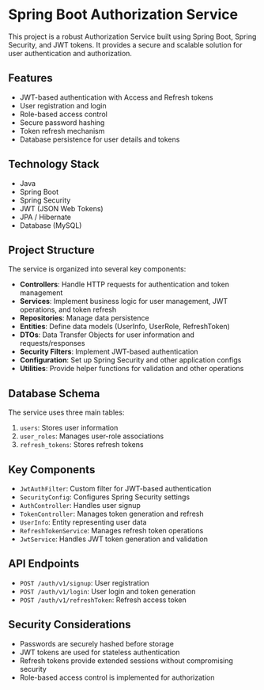# Spring Boot Authorization Service

This project is a robust Authorization Service built using Spring Boot, Spring Security, and JWT tokens. It provides a secure and scalable solution for user authentication and authorization.

## Features

- JWT-based authentication with Access and Refresh tokens
- User registration and login
- Role-based access control
- Secure password hashing
- Token refresh mechanism
- Database persistence for user details and tokens

## Technology Stack

- Java
- Spring Boot
- Spring Security
- JWT (JSON Web Tokens)
- JPA / Hibernate
- Database (MySQL)

## Project Structure

The service is organized into several key components:

- **Controllers**: Handle HTTP requests for authentication and token management
- **Services**: Implement business logic for user management, JWT operations, and token refresh
- **Repositories**: Manage data persistence
- **Entities**: Define data models (UserInfo, UserRole, RefreshToken)
- **DTOs**: Data Transfer Objects for user information and requests/responses
- **Security Filters**: Implement JWT-based authentication
- **Configuration**: Set up Spring Security and other application configs
- **Utilities**: Provide helper functions for validation and other operations

## Database Schema

The service uses three main tables:

1. `users`: Stores user information
2. `user_roles`: Manages user-role associations
3. `refresh_tokens`: Stores refresh tokens

## Key Components

- `JwtAuthFilter`: Custom filter for JWT-based authentication
- `SecurityConfig`: Configures Spring Security settings
- `AuthController`: Handles user signup
- `TokenController`: Manages token generation and refresh
- `UserInfo`: Entity representing user data
- `RefreshTokenService`: Manages refresh token operations
- `JwtService`: Handles JWT token generation and validation

## API Endpoints

- `POST /auth/v1/signup`: User registration
- `POST /auth/v1/login`: User login and token generation
- `POST /auth/v1/refreshToken`: Refresh access token

## Security Considerations

- Passwords are securely hashed before storage
- JWT tokens are used for stateless authentication
- Refresh tokens provide extended sessions without compromising security
- Role-based access control is implemented for authorization
